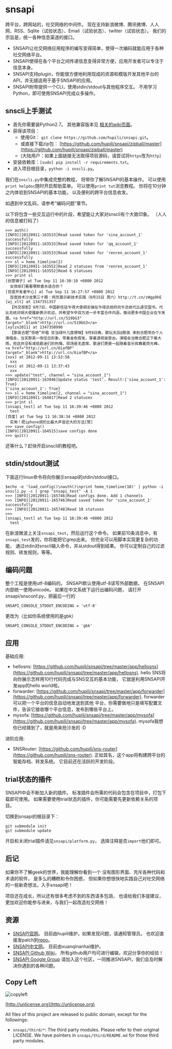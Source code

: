 snsapi
======

跨平台，跨网站的，社交网络的中间件。
现在支持新浪微博、腾讯微博、人人网、RSS、Sqlite（试验状态）、Email（试验状态）、twitter（试验状态）。
我们的宗旨是，统一各种信息渠道的接口。

   * SNSAPI让社交网络应用程序的编写变得简单，使得一次编码就能应用于各种社交网络平台。
   * SNSAPI使得在各个平台之间传递信息变得非常方便，应用开发者可以专注于信息本身。 
   * SNSAPI支持plugin，你能很方便地利用现成的资源和模版开发其他平台的API，并无缝适用于基于SNSAPI的应用。
   * SNSAPI附带提供一个CLI，使用stdin/stdout与其他程序交互。
   不用学习Python，即可使用SNSAPI完成众多操作。

snscli上手测试
--------------

   * 首先你需要装Python2.7。
   其他兼容版本见
   [相关的wiki页面](https://github.com/hupili/snsapi/wiki/Compatibility-report)。
   * 获得该项目： 
      * 使用Git： `git clone https://github.com/hupili/snsapi.git`。 
      * 或直接下载zip包： [https://github.com/hupili/snsapi/zipball/master](https://github.com/hupili/snsapi/zipball/master)
      * (大陆用户：如果上面链接无法取得项目源码，请尝试将`https`改为`http`）
   * 安装依赖库：`[sudo] pip install -r requirements.txt`。
   * 进入项目根目录，`python -i snscli.py`。

我们在`snscli.py`中集成完整的教程，
将带你了解SNSAPI的基本操作。
可以使用`print helpdoc`随时开启帮助菜单。
可以使用`print tut`浏览教程。
你将在10分钟之内体验到SNSAPI的基本功能，
以及便利的跨平台信息收发。

如遇到中文乱码，请参考“编码问题”章节。

以下将包含一些交互运行中的片段，希望能让大家对snscli有个大致印象。
（人人的信息被打码了）

```
>>> auth()
[INFO][20120911-163533]Read saved token for 'sina_account_1' successfully
[INFO][20120911-163533]Read saved token for 'qq_account_1' successfully
[INFO][20120911-163533]Read saved token for 'renren_account_1' successfully
>>> sl = home_timeline(2)
[INFO][20120911-163552]Read 2 statuses from 'renren_account_1'
[INFO][20120911-163552]Read 6 statuses
>>> print sl
[创意铺子] at Tue Sep 11 16:30:10 +0800 2012 
  女孩纸们看看哪款香水适合你？
[百度开发者中心] at Tue Sep 11 16:27:57 +0800 2012 
  百度技术沙龙第三十期：网页展示新技术实践（9月15日 周六）http://t.cn/zWgpOhE
[wj_xlt] at 1347351357 
  【外交掠影】9月7日，中国新任驻乍得大使胡志强在乍得总统府向乍总统代比递交国书。代比总统对胡大使履新表示欢迎，并希望乍中双方进一步丰富合作内涵，推动更多中国企业在乍发展。<a href="http://url.cn/519bG3" target="_blank">http://url.cn/519bG3</a> 
[xylzx2011] at 1347350990 
  【那英合肥“惊艳”开唱 甘当绿叶几度哽咽】9月8日晚，歌坛天后@那英 来到合肥举办个人演唱会，当天那英一改往日形象，带着金色假发、穿着透视装登台。演唱会当晚合肥正下着大雨，但这并没有减低歌迷们的热情。现场座无虚席，歌迷们更是一起随着音乐挥舞着荧光棒。 <a href="http://url.cn/6iafBP" target="_blank">http://url.cn/6iafBP</a> 
[xxx] at 2012-09-11 13:53:58 
  xxx
[xxx] at 2012-09-11 13:37:43 
  xxx
>>> update("test", channel = "sina_account_1")
[INFO][20120911-163946]Update status 'test'. Result:{'sina_account_1': True}
{'sina_account_1': True}
>>> sl = home_timeline(2, channel = "sina_account_1")
[INFO][20120911-164017]Read 2 statuses
>>> print sl
[snsapi_test] at Tue Sep 11 16:39:46 +0800 2012 
  test
[百度] at Tue Sep 11 16:38:34 +0800 2012 
  实用！把iphone调的比最大声音还大的方法[赞]
>>> save_config()
[INFO][20120911-164515]save configs done
>>> quit()
```

还等什么？赶快开启snscli的教程吧。

stdin/stdout测试
----------------

下面这行linux命令将向你展示snsapi的stdin/stdout接口。

```
$echo -e 'load_config()\nauth()\nprint home_timeline(10)' | python -i snscli.py -c | grep "snsapi_test" -A 1
>>> [INFO][20120911-165746]Read configs done. Add 1 channels
>>> [INFO][20120911-165746]Read saved token for 'sina_account_1' successfully
>>> [INFO][20120911-165748]Read 10 statuses
>>> 
[snsapi_test] at Tue Sep 11 16:39:46 +0800 2012 
  test
```

在新浪微波上关注`snsapi_test`，然后运行这个命令。
如果前10条消息中，有`snsapi_test`发的，你将能把它grep出来。
你完全可以用脚本实现更复杂的功能，
通过stdin对snscli输入命令，并从stdout得到结果。
你可以定制自己的过滤规则、转发规则，等等。


编码问题
--------

整个工程是使用utf-8编码的。
SNSAPI默认使用utf-8读写外部数据，
在SNSAPI内部统一使用unicode。
如果在中文系统下运行出编码问题，
请打开snsapi/snsconf.py，把最后一行的

```
SNSAPI_CONSOLE_STDOUT_ENCODING = 'utf-8'
```

更改为（比如你系统使用的是gbk）

```
SNSAPI_CONSOLE_STDOUT_ENCODING = 'gbk'
```
    
应用
----

基础应用:

   * hellosns: 
   [https://github.com/hupili/snsapi/tree/master/app/hellosns](https://github.com/hupili/snsapi/tree/master/app/hellosns).
   hello SNS将向你展示怎样用10行代码完成与SNS交互的基本功能，
   它就是利用SNSAPI开发app的hello world啦。
   * forwarder: 
   [https://github.com/hupili/snsapi/tree/master/app/forwarder](https://github.com/hupili/snsapi/tree/master/app/forwarder).
   forwarder可以把一个平台的信息自动地发送到其他
   平台，你需要做地只是填写配置文件，告诉它接收哪个平台信息，发布到哪些平台上。
   * mysofa: 
   [https://github.com/hupili/snsapi/tree/master/app/mysofa](https://github.com/hupili/snsapi/tree/master/app/mysofa).
   mysofa我想你已经猜到了，就是用来抢沙发的 :D

进阶应用:

   * SNSRouter:
   [https://github.com/hupili/sns-router](https://github.com/hupili/sns-router). 
   正如其名，这个app将构建跨平台的智能存档、转发系统。
   它目前还在活跃的开发阶段。

trial状态的插件
---------------

SNSAPI中会不断加入新的插件。
标准插件会所需的代码会包含在项目中，打包下载即可使用。
如果需要使用trial状态的插件，你可能需要先更新依赖关系的项目。

切换到snsapi的根目录下：

```
git submodule init
git submodule update
```

开启和关闭trial插件请见`snsapi/platform.py`，
选择注释是否`import`他们即可。

后记
----

如果你不了解geek的世界，我能理解你看到一个
没有图形界面、充斥各种代码和术语的软件，
是多么的糟糕和令你困惑，
但如果你想很快地实践自己对社交网络的一些新奇想法，入手snsapi吧！

项目还在成长，所以还有很多考虑不到的东西请多包涵，
也请给我们多提建议，更加欢迎你能参与进来，与我们一起改造社交网络！

资源
----

   * [SNSAPI官网](http://snsapi.ie.cuhk.edu.hk/)。
   目前由hupili维护，如果发现问题，请通知管理员。
   也欢迎直接发patch到[repo](https://github.com/hupili/snsapi-website)。
   * [SNSAPI中文网](http://snsapi.sinaapp.com/)。
   目前由xuanqinanhai维护。
   * [SNSAPI Github Wiki](https://github.com/hupili/snsapi/wiki)，
   所有github用户均可进行编辑，欢迎分享你的经验！
   * [SNSAPI Google Group](https://groups.google.com/forum/?fromgroups#!forum/snsapi)
   请加入这个社区，一同推进SNSAPI，我们会及时解决你遇到的各种问题。

Copy Left
---------

![copyleft](http://unlicense.org/pd-icon.png)

[http://unlicense.org](http://unlicense.org)

All files of this project are released to public domain,
except for the followings:

   * `snsapi/third/*`: The third party modules. 
   Please refer to their original LICENSE. 
   We have pointers in `snsapi/third/README.md`
   for those third party modules. 
